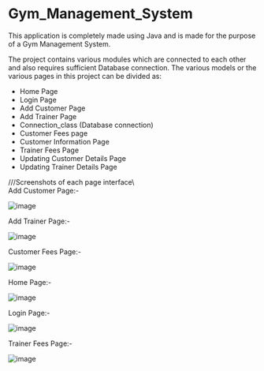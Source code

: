 # Gym_Management_System

This application is completely made using Java and is made for the purpose of a Gym Management System.

The project contains various modules which are connected to each other and also requires sufficient Database connection.
The various models or the various pages in this project can be divided as:

- Home Page
- Login Page
- Add Customer Page
- Add Trainer Page
- Connection_class (Database connection)
- Customer Fees page
- Customer Information Page
- Trainer Fees Page
- Updating Customer Details Page
- Updating Trainer Details Page


///Screenshots of each page interface\\\
Add Customer Page:-

![image](https://user-images.githubusercontent.com/114386574/206901615-52ee93b5-ca45-45f5-a912-a55456ce0b25.png)

Add Trainer Page:-

![image](https://user-images.githubusercontent.com/114386574/206901696-94051394-7338-4d9b-9b91-2a10d6d12974.png)

Customer Fees Page:-

![image](https://user-images.githubusercontent.com/114386574/206901732-308f513e-771a-4d97-b3e5-fd1c09b89405.png)


Home Page:-

![image](https://user-images.githubusercontent.com/114386574/206901786-85f52a69-23e5-4c9f-9976-00ac1b42e82d.png)


Login Page:-

![image](https://user-images.githubusercontent.com/114386574/206901820-8d0decc2-6dbe-423e-9fd6-c117e4a38ffd.png)

Trainer Fees Page:-

![image](https://user-images.githubusercontent.com/114386574/206901847-368a0886-c7c7-41af-9225-4bca0702702f.png)





